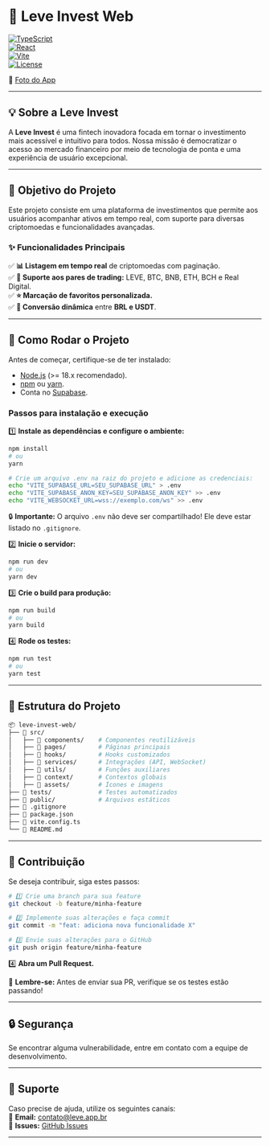 # 🚀 Leve Invest Web

[![TypeScript](https://img.shields.io/badge/TypeScript-4.9.5-blue)](https://www.typescriptlang.org/)  
[![React](https://img.shields.io/badge/React-18.3.1-blue)](https://reactjs.org/)  
[![Vite](https://img.shields.io/badge/Vite-latest-brightgreen)](https://vitejs.dev/)  
[![License](https://img.shields.io/badge/License-MIT-yellow.svg)](https://opensource.org/licenses/MIT)  

📸 [Foto do App](https://github.com/leveinvestimentos/mobile-challenge/blob/main/appleve.png)  

---

## 💡 Sobre a Leve Invest  

A **Leve Invest** é uma fintech inovadora focada em tornar o investimento mais acessível e intuitivo para todos. Nossa missão é democratizar o acesso ao mercado financeiro por meio de tecnologia de ponta e uma experiência de usuário excepcional.  

---

## 📌 Objetivo do Projeto  

Este projeto consiste em uma plataforma de investimentos que permite aos usuários acompanhar ativos em tempo real, com suporte para diversas criptomoedas e funcionalidades avançadas.  

### ✨ Funcionalidades Principais  

✅ **📊 Listagem em tempo real** de criptomoedas com paginação.  
✅ **💱 Suporte aos pares de trading:** LEVE, BTC, BNB, ETH, BCH e Real Digital.  
✅ **⭐ Marcação de favoritos personalizada.**  
✅ **🔄 Conversão dinâmica** entre **BRL e USDT**.  

---

## 🚀 Como Rodar o Projeto  

Antes de começar, certifique-se de ter instalado:  
- [Node.js](https://nodejs.org/) (>= 18.x recomendado).  
- [npm](https://www.npmjs.com/) ou [yarn](https://yarnpkg.com/).  
- Conta no [Supabase](https://supabase.com/).  

### **Passos para instalação e execução**  

1️⃣ **Instale as dependências e configure o ambiente:**  
```sh
npm install
# ou
yarn

# Crie um arquivo .env na raiz do projeto e adicione as credenciais:
echo "VITE_SUPABASE_URL=SEU_SUPABASE_URL" > .env
echo "VITE_SUPABASE_ANON_KEY=SEU_SUPABASE_ANON_KEY" >> .env
echo "VITE_WEBSOCKET_URL=wss://exemplo.com/ws" >> .env
```
🔒 **Importante:** O arquivo `.env` não deve ser compartilhado! Ele deve estar listado no `.gitignore`.  

2️⃣ **Inicie o servidor:**  
```sh
npm run dev
# ou
yarn dev
```

3️⃣ **Crie o build para produção:**  
```sh
npm run build
# ou
yarn build
```

4️⃣ **Rode os testes:**  
```sh
npm run test
# ou
yarn test
```

---

## 📂 Estrutura do Projeto  

```bash
📦 leve-invest-web/
├── 📂 src/
│   ├── 📂 components/    # Componentes reutilizáveis
│   ├── 📂 pages/         # Páginas principais
│   ├── 📂 hooks/         # Hooks customizados
│   ├── 📂 services/      # Integrações (API, WebSocket)
│   ├── 📂 utils/         # Funções auxiliares
│   ├── 📂 context/       # Contextos globais
│   ├── 📂 assets/        # Ícones e imagens
├── 📂 tests/             # Testes automatizados
├── 📂 public/            # Arquivos estáticos
├── 📜 .gitignore
├── 📜 package.json
├── 📜 vite.config.ts
└── 📜 README.md
```

---

## 🤝 Contribuição  

Se deseja contribuir, siga estes passos:  

```sh
# 1️⃣ Crie uma branch para sua feature
git checkout -b feature/minha-feature

# 2️⃣ Implemente suas alterações e faça commit
git commit -m "feat: adiciona nova funcionalidade X"

# 3️⃣ Envie suas alterações para o GitHub
git push origin feature/minha-feature
```

4️⃣ **Abra um Pull Request.**  

📌 **Lembre-se:** Antes de enviar sua PR, verifique se os testes estão passando!  

---

## 🔒 Segurança  

Se encontrar alguma vulnerabilidade, entre em contato com a equipe de desenvolvimento.  

---

## 💬 Suporte  

Caso precise de ajuda, utilize os seguintes canais:  
📩 **Email:** [contato@leve.app.br](mailto:contato@leve.app.br)  
🐛 **Issues:** [GitHub Issues](https://github.com/seu-usuario/leve-invest-web/issues)  

---
